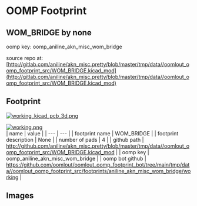 # OOMP Footprint  
## WOM_BRIDGE  by none  
  
oomp key: oomp_aniline_akn_misc_wom_bridge  
  
source repo at: [http://gitlab.com/aniline/akn_misc.pretty/blob/master/tmp/data//oomlout_oomp_footprint_src/WOM_BRIDGE.kicad_mod](http://gitlab.com/aniline/akn_misc.pretty/blob/master/tmp/data//oomlout_oomp_footprint_src/WOM_BRIDGE.kicad_mod)  
## Footprint  
  
[![working_kicad_pcb_3d.png](working_kicad_pcb_3d_600.png)](working_kicad_pcb_3d.png)  
  
[![working.png](working_600.png)](working.png)  
| name | value | 
| --- | --- | 
| footprint name | WOM_BRIDGE | 
| footprint description | None | 
| number of pads | 4 | 
| github path | http://github.com/aniline/akn_misc.pretty/blob/master/tmp/data//oomlout_oomp_footprint_src/WOM_BRIDGE.kicad_mod | 
| oomp key | oomp_aniline_akn_misc_wom_bridge | 
| oomp bot github | https://github.com/oomlout/oomlout_oomp_footprint_bot/tree/main/tmp/data//oomlout_oomp_footprint_src/footprints/aniline_akn_misc_wom_bridge/working | 
## Images  
